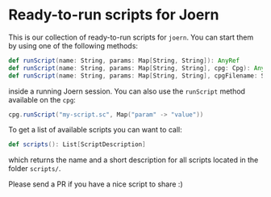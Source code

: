 Ready-to-run scripts for Joern
===============================

This is our collection of ready-to-run scripts for `joern`.
You can start them by using one of the following methods:

```scala
def runScript(name: String, params: Map[String, String]): AnyRef
def runScript(name: String, params: Map[String, String], cpg: Cpg): AnyRef
def runScript(name: String, params: Map[String, String], cpgFilename: String): AnyRef
```

inside a running Joern session. You can also use the `runScript` method available on the `cpg`:
```scala
cpg.runScript("my-script.sc", Map("param" -> "value"))
```

To get a list of available scripts you can want to call:

```scala
def scripts(): List[ScriptDescription]
```

which returns the name and a short description for all scripts located in the folder `scripts/`.

Please send a PR if you have a nice script to share :)
